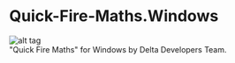 # Quick-Fire-Maths.Windows
![alt tag](https://deltadevteam.files.wordpress.com/2016/05/icon_512x5122x.png?w=150&h=150) <br />
"Quick Fire Maths" for Windows by Delta Developers Team. 
